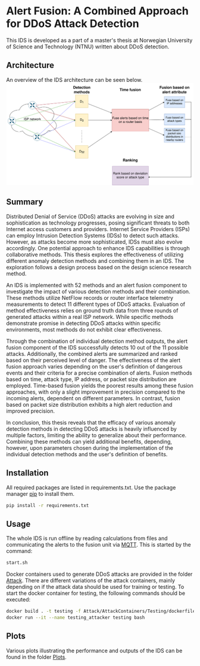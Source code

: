 # Alert Fusion: A Combined Approach for DDoS Attack Detection
This IDS is developed as a part of a master's thesis at Norwegian University of Science and Technology (NTNU) written about DDoS detection.

## Architecture
An overview of the IDS architecture can be seen below.
![Architecture](Plots/DetectionSystem.png)

## Summary
Distributed Denial of Service (DDoS) attacks are evolving in size and sophistication as technology progresses, posing significant threats to both Internet access customers and providers. Internet Service Providers (ISPs)
can employ Intrusion Detection Systems (IDSs) to detect such attacks. However, as attacks become more sophisticated, IDSs must also evolve accordingly. One potential approach to enhance IDS capabilities is through collaborative methods. This thesis explores the effectiveness of utilizing different anomaly detection methods and combining them in an IDS. The exploration follows a design process based on the design science research method.

An IDS is implemented with 52 methods and an alert fusion component to investigate the impact of various detection methods and their combination. These methods utilize NetFlow records or router interface telemetry measurements to detect 11 different types of DDoS attacks. Evaluation of method effectiveness relies on ground truth data from three rounds of generated attacks within a real ISP network. While specific methods demonstrate promise in detecting DDoS attacks within specific environments, most methods do not exhibit clear effectiveness.

Through the combination of individual detection method outputs, the alert fusion component of the IDS successfully detects 10 out of the 11 possible attacks. Additionally, the combined alerts are summarized and ranked based on their perceived level of danger. The effectiveness of the alert fusion approach varies depending on the user's definition of dangerous events and their criteria for a precise combination of alerts. Fusion methods based on time, attack type, IP address, or packet size distribution are employed. Time-based fusion yields the poorest results among these fusion approaches, with only a slight improvement in precision compared to the incoming alerts, dependent on different parameters. In contrast, fusion based on packet size distribution exhibits a high alert reduction and improved precision.

In conclusion, this thesis reveals that the efficacy of various anomaly detection methods in detecting DDoS attacks is heavily influenced by multiple factors, limiting the ability to generalize about their performance. Combining these methods can yield additional benefits, depending, however, upon parameters chosen during the implementation of the individual detection methods and the user's definition of benefits.

## Installation
All required packages are listed in requirements.txt.
Use the package manager [pip](https://pip.pypa.io/en/stable/) to install them.
```bash
pip install -r requirements.txt
```

## Usage
The whole IDS is run offline by reading calculations from files and communicating the alerts to the fusion unit via [MQTT](https://www.eclipse.org/paho/).
This is started by the command:
```bash
start.sh
```

Docker containers used to generate DDoS attacks are provided in the folder [Attack](Attack). There are different variations of the attack containers, mainly depending on if the attack data should be used for training or testing. To start the docker container for testing, the following commands should be executed:
```bash
docker build . -t testing -f Attack/AttackContainers/Testing/dockerfile
docker run --it --name testing_attacker testing bash
```

## Plots
Various plots illustrating the performance and outputs of the IDS can be found in the folder [Plots](Plots).